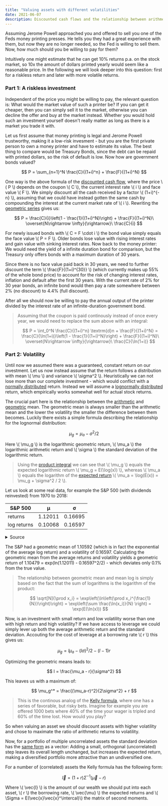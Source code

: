 ```yaml
---
title: "Valuing assets with different volatilities"
date: 2021-06-07
description: Discounted cash flows and the relationship between arithmetic and geometric mean of a lognormal distribution
---
```


Assuming Jerome Powell approached you and offered to sell you one of the Feds money printing presses. He tells you they had a great experience with them, but now they are no longer needed, so the Fed is willing to sell them. Now, how much should you be willing to pay for them?

Intuitively one might estimate that he can get 10% returns p.a. on the stock market, so 10x the amount of dollars printed yearly would seem like a reasonable price. In the following we will look deeper into this question: first for a riskless return and later with more volatile returns.

### Part 1: A riskless investment

Independent of the price you might be willing to pay, the relevant question is: What would the market value of such a printer be? If you can get it cheaper, then you can simply sell it to the market, otherwise you can decline the offer and buy at the market instead. Whether you would hold such an investment yourself doesn't really matter as long as there is a market you trade it with.

Let us first assume that money printing is legal and Jerome Powell trustworthy, making it a low-risk invesment - but you are the first private person to own a money printer and have to estimate its value. The best thing to compare would be Treasury Bonds, since the debt can be repaid with printed dollars, so the risk of default is low. Now how are government bonds valued?

$$
  P = \sum_{n=1}^N \frac{C}{(1+i)^n} + \frac{F}{(1+i)^N}
$$

One way is the above formula of the [discounted cash flow](https://en.wikipedia.org/wiki/Discounted_cash_flow), where the price \\( P \\) depends on the coupon \\( C \\), the current interest rate \\( i \\) and face value \\( F \\). We simply discount all the cash received by a factor \\( (1+i)^{-n} \\), assuming that we could have instead gotten the same cash by compounding the interest at the current market rate of \\( i \\). Rewriting the [geometric series](https://en.wikipedia.org/wiki/Geometric_series) gives us:

$$
  P = \frac{C}{i}\left(1 - \frac{1}{(1+i)^N}\right) + \frac{F}{(1+i)^N}\ \overset{N\rightarrow \infty}{\rightarrow}\ \frac{C}{i}
$$

For newly issued bonds with \\( C = F \cdot i \\) the bond value simply equals the face value \\( P = F \\). Older bonds lose value with rising interest rates and gain value with sinking interest rates. Now back to the money printer: We would need the yield of a infinite duration bond for comparison, but the Treasury only offers bonds with a maximum duration of 30 years.

Since there is no face value paid back in 30 years, we need to further discount the term \\( \frac{F}{(1+i)^{30}} \\) (which currently makes up 55% of the whole bond price) to account for the risk of changing interest rates, inflation and default after the first 30 years. With the current rate of 2% for 30 year bonds, an infinite bond would then pay a rate somewhere between 2% (no discount) to 4.4% (full discount).

After all we should now be willing to pay the annual output of the printer divided by the interest rate of an infinite-duration government bond.

> Assuming that the coupon is paid continously instead of once every year, we would need to replace the sum above with an integral:
>
> $$ P = \int_0^N \frac{C}{(1+i)^n} \textrm{d}n + \frac{F}{(1+i)^N} = \frac{C}{\ln(1+i)}\left(1 - \frac{1}{(1+i)^N}\right) + \frac{F}{(1+i)^N}\ \overset{N\rightarrow \infty}{\rightarrow}\ \frac{C}{\ln(1+i)} $$
>

### Part 2: Volatility

Until now we assumed there was a guaranteed, constant return on our investment. Let us now instead assume that the return follows a distribution with mean \\( \mu \\) and variance \\( \sigma^2 \\). Heuristically we can not lose more than our complete investment - which would conflict with a [normally distributed](https://en.wikipedia.org/wiki/Normal_distribution) return. Instead we will assume a [lognormally distributed](https://en.wikipedia.org/wiki/Log-normal_distribution) return, which empirically works somewhat well for actual stock returns.

The crucial part here is the relationship between the [arithmetic](https://en.wikipedia.org/wiki/Arithmetic_mean) and [geometric](https://en.wikipedia.org/wiki/Geometric_mean) mean. The geometric mean is always smaller than the arithmetic mean and the lower the volatility the smaller the difference between them becomes. Luckily there exists a simple formula describing the relationship for the lognormal distribution:

$$
  \mu_g = \mu_a - \sigma^2 / 2
$$

Here \\( \mu_g \\) is the logarithmic geometric return, \\( \mu_a \\) the logarithmic arithmetic return and \\( \sigma \\) the standard deviation of the logarithmic return.

> Using the [product integral](https://en.wikipedia.org/wiki/Product_integral#Type_II:_geometric_integral) we can see that \\( \mu_g \\) equals the expected logarithmic return \\( \mu_g = E(\log(x)) \\), whereas \\( \mu_a \\) equals the logarithm of the [expected return](https://en.wikipedia.org/wiki/Log-normal_distribution#Arithmetic_moments) \\( \mu_a = \log(E(x)) = \mu_g + \sigma^2 / 2 \\).

Let us look at some real data, for example the S&P 500 (with dividends reinvested) from 1970 to 2018:

| S&P 500     | μ       | σ       |
|-------------|---------|---------|
| returns     | 1.12011 | 0.16695 |
| log returns | 0.10068 | 0.16597 |

<details><summary>Source</summary>

| S&P 500     | 1971    | 1972    | 1973     | 1974     | 1975    | 1976    | 1977     | 1978    | 1979    | 1980    | 1981     | 1982    | 1983    | 1984    | 1985    | 1986    | 1987     | 1988    | 1989    | 1990     | 1991    | 1992    | 1993    | 1994    | 1995    | 1996    | 1997    | 1998    | 1999    | 2000     | 2001     | 2002     | 2003    | 2004    | 2005    | 2006    | 2007    | 2008     | 2009    | 2010    | 2011    | 2012    | 2013    | 2014    | 2015    | 2016    | 2017    |
|-------------|---------|---------|----------|----------|---------|---------|----------|---------|---------|---------|----------|---------|---------|---------|---------|---------|----------|---------|---------|----------|---------|---------|---------|---------|---------|---------|---------|---------|---------|----------|----------|----------|---------|---------|---------|---------|---------|----------|---------|---------|---------|---------|---------|---------|---------|---------|---------|
| returns     | 1.13638 | 1.21875 | 0.83048  | 0.73735  | 1.38063 | 1.22471 | 0.93529  | 1.07670 | 1.18021 | 1.30147 | 0.97334  | 1.19073 | 1.23127 | 1.04603 | 1.31337 | 1.24101 | 0.99828  | 1.18744 | 1.30187 | 0.97557  | 1.22065 | 1.15488 | 1.09935 | 1.00406 | 1.38454 | 1.23561 | 1.31796 | 1.25506 | 1.21569 | 0.94235  | 0.87161  | 0.79777  | 1.22264 | 1.12801 | 1.07059 | 1.14250 | 1.06288 | 0.60684  | 1.30113 | 1.14014 | 1.02062 | 1.16769 | 1.29718 | 1.15845 | 1.02003 | 1.11716 | 1.20911 |
| log returns | 0.12785 | 0.19783 | -0.18575 | -0.30469 | 0.32254 | 0.20270 | -0.06690 | 0.07390 | 0.16569 | 0.26349 | -0.02702 | 0.17456 | 0.20805 | 0.04500 | 0.27260 | 0.21593 | -0.00172 | 0.17180 | 0.26380 | -0.02473 | 0.19938 | 0.14399 | 0.09472 | 0.00405 | 0.32537 | 0.21157 | 0.27608 | 0.22718 | 0.19531 | -0.05937 | -0.13741 | -0.22593 | 0.20102 | 0.12046 | 0.06821 | 0.13322 | 0.06098 | -0.49949 | 0.26324 | 0.13115 | 0.02041 | 0.15503 | 0.26019 | 0.14708 | 0.01983 | 0.11079 | 0.18989 |

</details>

The S&P had a geometric mean of 1.10592 (which is in fact the exponential of the average log return) and a volatility of 0.16597. Calculating the geometric mean from the average returns and volatility yields a geometric return of 1.10479 = exp(ln(1.12011) - 0.16597^2/2) - which deviates only 0.1% from the true value.

> The relationship between geometric mean and mean log is simply based on the fact that the sum of logarithms is the logarithm of the product:
> 
> $$ \sqrt[N]{\prod x_i} = \exp\left(\ln\left(\prod x_i^{\frac{1}{N}}\right)\right) = \exp\left(\sum \frac{\ln(x_i)}{N} \right) = \exp(E(\ln(x))) $$
>

Now, is an investment with small return and low volatility worse than one with high return and high volatility? If we have access to leverage we could simply lever up both the average arithmetic return and the standard deviation. Accouting for the cost of leverage at a borrowing rate \\( r \\) this gives us:

$$
  \mu_g = l \mu_a - (l\sigma)^2/2 - (l - 1)r
$$

Optimizing the geometric means leads to:

$$
  l = \frac{\mu_a - r}{\sigma^2}
$$

This leaves us with a maximum of:

$$
  \mu_g^* = \frac{(\mu_a-r)^2}{2\sigma^2} + r
$$

> This is the continous analog of the [Kelly formula](https://en.wikipedia.org/wiki/Kelly_criterion), where one has a series of favorable, but risky bets.
> Imagine for example you are offered 1000 bets where 40% of the time your wager is tripled and 60% of the time lost. How would you play?

So when valuing an asset we should discount assets with higher volatility and chose to maximate the ratio of arithmetic returns to volatility.

Now, for a portfolio of multiple uncorrelated assets the standard deviation has the [same form](https://en.wikipedia.org/wiki/Propagation_of_uncertainty#Example_formulae) as a vector: Adding a small, orthogonal (uncorrelated) step leaves its overall length unchanged, but increases the expected return, making a diversified portfolio more attractive than an undiversified one.

For a number of (correlated) assets the Kelly formula has the following form:

$$
  \vec{l} = (1+r)\Sigma^{-1} (\vec{\mu} - r)
$$

Where \\( \vec{l} \\) is the amount of our wealth we should put into each asset, \\( r \\) the borrowing rate, \\( \vec{\mu} \\) the expected returns and \\( \Sigma = E(\vec{x}\vec{x}^\intercal)\\) the matrix of second moments.
